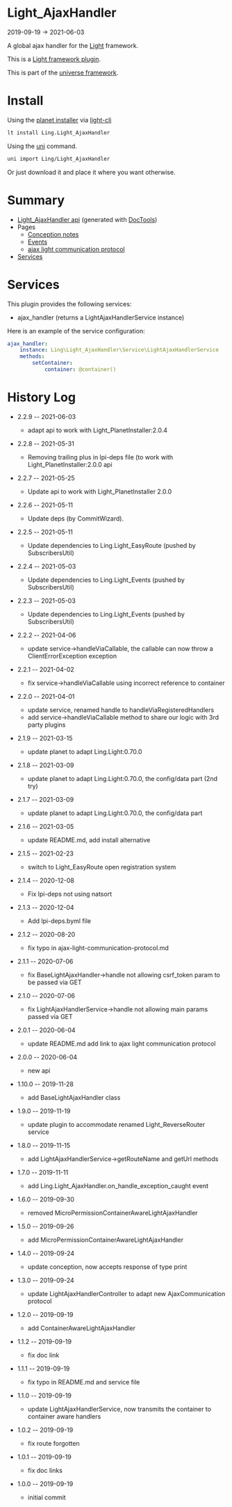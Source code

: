 Light_AjaxHandler
===========
2019-09-19 -> 2021-06-03



A global ajax handler for the [Light](https://github.com/lingtalfi/Light) framework.


This is a [Light framework plugin](https://github.com/lingtalfi/Light/blob/master/doc/pages/plugin.md).

This is part of the [universe framework](https://github.com/karayabin/universe-snapshot).


Install
==========
Using the [planet installer](https://github.com/lingtalfi/Light_PlanetInstaller) via [light-cli](https://github.com/lingtalfi/Light_Cli)
```bash
lt install Ling.Light_AjaxHandler
```

Using the [uni](https://github.com/lingtalfi/universe-naive-importer) command.
```bash
uni import Ling/Light_AjaxHandler
```

Or just download it and place it where you want otherwise.






Summary
===========
- [Light_AjaxHandler api](https://github.com/lingtalfi/Light_AjaxHandler/blob/master/doc/api/Ling/Light_AjaxHandler.md) (generated with [DocTools](https://github.com/lingtalfi/DocTools))
- Pages
    - [Conception notes](https://github.com/lingtalfi/Light_AjaxHandler/blob/master/doc/pages/conception-notes.md)
    - [Events](https://github.com/lingtalfi/Light_AjaxHandler/blob/master/doc/pages/events.md)
    - [ajax light communication protocol](https://github.com/lingtalfi/Light_AjaxHandler/blob/master/doc/pages/ajax-light-communication-protocol.md)
- [Services](#services)





Services
=========


This plugin provides the following services:

- ajax_handler (returns a LightAjaxHandlerService instance)



Here is an example of the service configuration:

```yaml
ajax_handler:
    instance: Ling\Light_AjaxHandler\Service\LightAjaxHandlerService
    methods:
        setContainer:
            container: @container()

```







History Log
=============

- 2.2.9 -- 2021-06-03

    - adapt api to work with Light_PlanetInstaller:2.0.4
  
- 2.2.8 -- 2021-05-31

    - Removing trailing plus in lpi-deps file (to work with Light_PlanetInstaller:2.0.0 api

- 2.2.7 -- 2021-05-25

    - Update api to work with Light_PlanetInstaller 2.0.0
  
- 2.2.6 -- 2021-05-11

    - Update deps (by CommitWizard).

- 2.2.5 -- 2021-05-11

    - Update dependencies to Ling.Light_EasyRoute (pushed by SubscribersUtil)

- 2.2.4 -- 2021-05-03

    - Update dependencies to Ling.Light_Events (pushed by SubscribersUtil)

- 2.2.3 -- 2021-05-03

    - Update dependencies to Ling.Light_Events (pushed by SubscribersUtil)

- 2.2.2 -- 2021-04-06
  
    - update service->handleViaCallable, the callable can now throw a ClientErrorException exception
  
- 2.2.1 -- 2021-04-02
  
    - fix service->handleViaCallable using incorrect reference to container
  
- 2.2.0 -- 2021-04-01
  
    - update service, renamed handle to handleViaRegisteredHandlers
    - add service->handleViaCallable method to share our logic with 3rd party plugins  
  
- 2.1.9 -- 2021-03-15
  
    - update planet to adapt Ling.Light:0.70.0
  
- 2.1.8 -- 2021-03-09
  
    - update planet to adapt Ling.Light:0.70.0, the config/data part (2nd try)
  
- 2.1.7 -- 2021-03-09

    - update planet to adapt Ling.Light:0.70.0, the config/data part
  
- 2.1.6 -- 2021-03-05

    - update README.md, add install alternative

- 2.1.5 -- 2021-02-23

    - switch to Light_EasyRoute open registration system

- 2.1.4 -- 2020-12-08

    - Fix lpi-deps not using natsort

- 2.1.3 -- 2020-12-04

    - Add lpi-deps.byml file

- 2.1.2 -- 2020-08-20

    - fix typo in ajax-light-communication-protocol.md
    
- 2.1.1 -- 2020-07-06

    - fix BaseLightAjaxHandler->handle not allowing csrf_token param to be passed via GET
    
- 2.1.0 -- 2020-07-06

    - fix LightAjaxHandlerService->handle not allowing main params passed via GET
    
- 2.0.1 -- 2020-06-04

    - update README.md add link to ajax light communication protocol
    
- 2.0.0 -- 2020-06-04

    - new api 
    
- 1.10.0 -- 2019-11-28

    - add BaseLightAjaxHandler class 
    
- 1.9.0 -- 2019-11-19

    - update plugin to accommodate renamed Light_ReverseRouter service 
    
- 1.8.0 -- 2019-11-15

    - add LightAjaxHandlerService->getRouteName and getUrl methods
    
- 1.7.0 -- 2019-11-11

    - add Ling.Light_AjaxHandler.on_handle_exception_caught event
    
- 1.6.0 -- 2019-09-30

    - removed MicroPermissionContainerAwareLightAjaxHandler
    
- 1.5.0 -- 2019-09-26

    - add MicroPermissionContainerAwareLightAjaxHandler
    
- 1.4.0 -- 2019-09-24

    - update conception, now accepts response of type print
    
- 1.3.0 -- 2019-09-24

    - update LightAjaxHandlerController to adapt new AjaxCommunication protocol
    
- 1.2.0 -- 2019-09-19

    - add ContainerAwareLightAjaxHandler
    
- 1.1.2 -- 2019-09-19

    - fix doc link
    
- 1.1.1 -- 2019-09-19

    - fix typo in README.md and service file

- 1.1.0 -- 2019-09-19

    - update LightAjaxHandlerService, now transmits the container to container aware handlers
    
- 1.0.2 -- 2019-09-19

    - fix route forgotten
    
- 1.0.1 -- 2019-09-19

    - fix doc links
    
- 1.0.0 -- 2019-09-19

    - initial commit